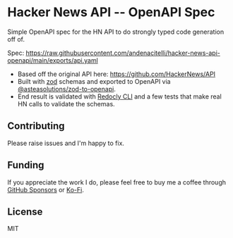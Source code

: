 # Hacker News API -- OpenAPI Spec

Simple OpenAPI spec for the HN API to do strongly typed code generation off of. 

Spec: https://raw.githubusercontent.com/andenacitelli/hacker-news-api-openapi/main/exports/api.yaml

- Based off the original API here: https://github.com/HackerNews/API
- Built with [zod](https://github.com/colinhacks/zod) schemas and exported to OpenAPI via [@asteasolutions/zod-to-openapi](https://github.com/asteasolutions/zod-to-openapi).
- End result is validated with [Redocly CLI](https://redocly.com/docs/cli) and a few tests that make real HN calls to validate the schemas.

## Contributing

Please raise issues and I'm happy to fix.

## Funding

If you appreciate the work I do, please feel free to buy me a coffee through [GitHub Sponsors](https://github.com/sponsors/andenacitelli) or [Ko-Fi](https://ko-fi.com/andenacitelli).

## License

MIT